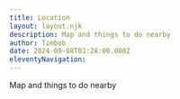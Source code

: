 ```yaml
---
title: Location
layout: layout.njk
description: Map and things to do nearby
author: Timbob
date: 2024-09-08T01:28:00.000Z
eleventyNavigation:
---
```

Map and things to do nearby
